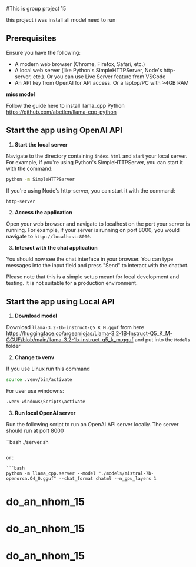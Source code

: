 #This is group project 15 

this project i was install all model need to run 

## Prerequisites

Ensure you have the following:

- A modern web browser (Chrome, Firefox, Safari, etc.)
- A local web server (like Python's SimpleHTTPServer, Node's http-server, etc.). Or you can use Live Server feature from VSCode
- An API key from OpenAI for API access. Or a laptop/PC with >4GB RAM

**miss model**

Follow the guide here to install llama_cpp Python <https://github.com/abetlen/llama-cpp-python>


## Start the app using OpenAI API

1. **Start the local server**

Navigate to the directory containing `index.html` and start your local server. For example, if you're using Python's SimpleHTTPServer, you can start it with the command:

```bash
python -m SimpleHTTPServer
```

If you're using Node's http-server, you can start it with the command:

```bash
http-server
```

2. **Access the application**

Open your web browser and navigate to localhost on the port your server is running. For example, if your server is running on port 8000, you would navigate to `http://localhost:8000`.

3. **Interact with the chat application**

You should now see the chat interface in your browser. You can type messages into the input field and press "Send" to interact with the chatbot.

Please note that this is a simple setup meant for local development and testing. It is not suitable for a production environment.

## Start the app using Local API

1. **Download model**

Download `llama-3.2-1b-instruct-Q5_K_M.gguf` from here <https://huggingface.co/argearriojas/Llama-3.2-1B-Instruct-Q5_K_M-GGUF/blob/main/llama-3.2-1b-instruct-q5_k_m.gguf> and put into the `Models` folder

2. **Change to venv**

If you use Linux run this command

```bash
source .venv/bin/activate
```

For user use windowns:

```bash
.venv-windows\Scripts\activate
```

3. **Run local OpenAI server**

Run the following script to run an OpenAI API server locally. The server should run at port 8000

``bash
./server.sh
```

or:

```bash
python -m llama_cpp.server --model "./models/mistral-7b-openorca.Q4_0.gguf" --chat_format chatml --n_gpu_layers 1
```
# do_an_nhom_15
# do_an_nhom_15
# do_an_nhom_15
